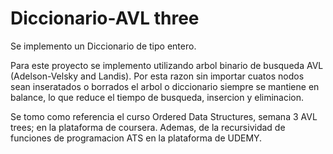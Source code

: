 # Diccionario-AVL three
Se implemento un Diccionario de tipo entero.

Para este proyecto se implemento utilizando arbol binario de busqueda AVL (Adelson-Velsky and Landis). Por esta razon sin importar cuatos nodos sean inseratados o borrados el arbol o diccionario siempre se mantiene en balance, lo que reduce el tiempo de busqueda, insercion y eliminacion.

Se tomo como referencia el curso Ordered Data Structures, semana 3 AVL trees; en la plataforma de coursera.
Ademas, de la recursividad de funciones de programacion ATS en la plataforma de UDEMY.
